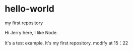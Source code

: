 # hello-world
my first repository

Hi
Jerry here, I like Node.

It's a test example.
It's my first repository.
modify at 15：22
